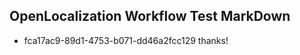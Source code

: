 ## OpenLocalization Workflow Test MarkDown
* fca17ac9-89d1-4753-b071-dd46a2fcc129 thanks!

<!--HONumber=Nov16_HO2-->


